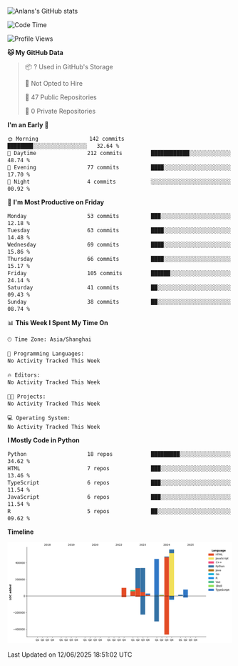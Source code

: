<!-- ![Anlans's GitHub stats](https://github-readme-stats.vercel.app/api?username=Anlans) -->
![Anlans's GitHub stats](https://github-readme-stats.vercel.app/api?username=Anlans&rank_icon=github)

<!--START_SECTION:waka-->
![Code Time](http://img.shields.io/badge/Code%20Time-0%20secs-blue)

![Profile Views](http://img.shields.io/badge/Profile%20Views-0-blue)

**🐱 My GitHub Data** 

> 📦 ? Used in GitHub's Storage 
 > 
> 🚫 Not Opted to Hire
 > 
> 📜 47 Public Repositories 
 > 
> 🔑 0 Private Repositories 
 > 
**I'm an Early 🐤** 

```text
🌞 Morning                142 commits         ████████░░░░░░░░░░░░░░░░░   32.64 % 
🌆 Daytime                212 commits         ████████████░░░░░░░░░░░░░   48.74 % 
🌃 Evening                77 commits          ████░░░░░░░░░░░░░░░░░░░░░   17.70 % 
🌙 Night                  4 commits           ░░░░░░░░░░░░░░░░░░░░░░░░░   00.92 % 
```
📅 **I'm Most Productive on Friday** 

```text
Monday                   53 commits          ███░░░░░░░░░░░░░░░░░░░░░░   12.18 % 
Tuesday                  63 commits          ████░░░░░░░░░░░░░░░░░░░░░   14.48 % 
Wednesday                69 commits          ████░░░░░░░░░░░░░░░░░░░░░   15.86 % 
Thursday                 66 commits          ████░░░░░░░░░░░░░░░░░░░░░   15.17 % 
Friday                   105 commits         ██████░░░░░░░░░░░░░░░░░░░   24.14 % 
Saturday                 41 commits          ██░░░░░░░░░░░░░░░░░░░░░░░   09.43 % 
Sunday                   38 commits          ██░░░░░░░░░░░░░░░░░░░░░░░   08.74 % 
```


📊 **This Week I Spent My Time On** 

```text
🕑︎ Time Zone: Asia/Shanghai

💬 Programming Languages: 
No Activity Tracked This Week

🔥 Editors: 
No Activity Tracked This Week

🐱‍💻 Projects: 
No Activity Tracked This Week

💻 Operating System: 
No Activity Tracked This Week
```

**I Mostly Code in Python** 

```text
Python                   18 repos            █████████░░░░░░░░░░░░░░░░   34.62 % 
HTML                     7 repos             ███░░░░░░░░░░░░░░░░░░░░░░   13.46 % 
TypeScript               6 repos             ███░░░░░░░░░░░░░░░░░░░░░░   11.54 % 
JavaScript               6 repos             ███░░░░░░░░░░░░░░░░░░░░░░   11.54 % 
R                        5 repos             ██░░░░░░░░░░░░░░░░░░░░░░░   09.62 % 
```



**Timeline**

![Lines of Code chart](https://raw.githubusercontent.com/Anlans/Anlans/main/assets/bar_graph.png)


 Last Updated on 12/06/2025 18:51:02 UTC
<!--END_SECTION:waka-->
